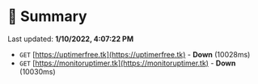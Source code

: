 # 📖 Summary
Last updated: **1/10/2022, 4:07:22 PM**

- `GET` [https://uptimerfree.tk](https://uptimerfree.tk) - **Down** (10028ms)
- `GET` [https://monitoruptimer.tk](https://monitoruptimer.tk) - **Down** (10030ms)

